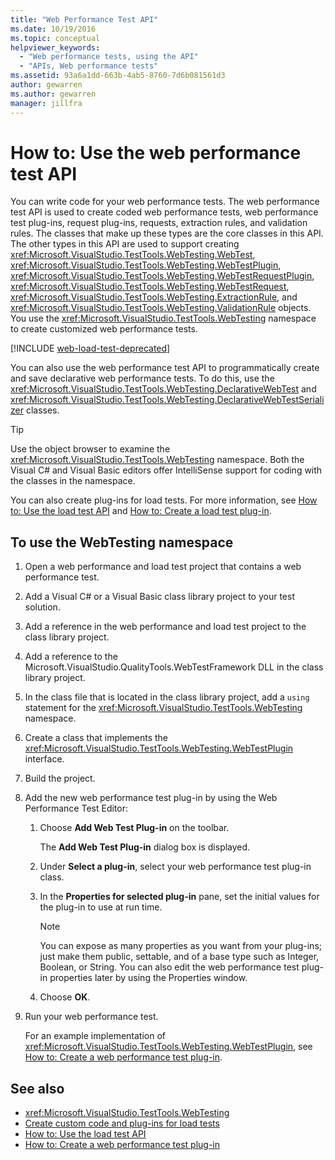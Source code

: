 ```yaml
---
title: "Web Performance Test API"
ms.date: 10/19/2016
ms.topic: conceptual
helpviewer_keywords:
  - "Web performance tests, using the API"
  - "APIs, Web performance tests"
ms.assetid: 93a6a1dd-663b-4ab5-8760-7d6b081561d3
author: gewarren
ms.author: gewarren
manager: jillfra
---
```

# How to: Use the web performance test API

You can write code for your web performance tests. The web performance test API is used to create coded web performance tests, web performance test plug-ins, request plug-ins, requests, extraction rules, and validation rules. The classes that make up these types are the core classes in this API. The other types in this API are used to support creating <xref:Microsoft.VisualStudio.TestTools.WebTesting.WebTest>, <xref:Microsoft.VisualStudio.TestTools.WebTesting.WebTestPlugin>, <xref:Microsoft.VisualStudio.TestTools.WebTesting.WebTestRequestPlugin>, <xref:Microsoft.VisualStudio.TestTools.WebTesting.WebTestRequest>, <xref:Microsoft.VisualStudio.TestTools.WebTesting.ExtractionRule>, and <xref:Microsoft.VisualStudio.TestTools.WebTesting.ValidationRule> objects. You use the <xref:Microsoft.VisualStudio.TestTools.WebTesting> namespace to create customized web performance tests.

[!INCLUDE [web-load-test-deprecated](includes/web-load-test-deprecated.md)]

You can also use the web performance test API to programmatically create and save declarative web performance tests. To do this, use the <xref:Microsoft.VisualStudio.TestTools.WebTesting.DeclarativeWebTest> and <xref:Microsoft.VisualStudio.TestTools.WebTesting.DeclarativeWebTestSerializer> classes.

> [!TIP]
> Use the object browser to examine the <xref:Microsoft.VisualStudio.TestTools.WebTesting> namespace. Both the Visual C# and Visual Basic editors offer IntelliSense support for coding with the classes in the namespace.

You can also create plug-ins for load tests. For more information, see [How to: Use the load test API](../test/how-to-use-the-load-test-api.md) and [How to: Create a load test plug-in](../test/how-to-create-a-load-test-plug-in.md).

## To use the WebTesting namespace

1. Open a web performance and load test project that contains a web performance test.

2. Add a Visual C# or a Visual Basic class library project to your test solution.

3. Add a reference in the web performance and load test project to the class library project.

4. Add a reference to the Microsoft.VisualStudio.QualityTools.WebTestFramework DLL in the class library project.

5. In the class file that is located in the class library project, add a `using` statement for the <xref:Microsoft.VisualStudio.TestTools.WebTesting> namespace.

6. Create a class that implements the <xref:Microsoft.VisualStudio.TestTools.WebTesting.WebTestPlugin> interface.

7. Build the project.

8. Add the new web performance test plug-in by using the Web Performance Test Editor:

    1. Choose **Add Web Test Plug-in** on the toolbar.

         The **Add Web Test Plug-in** dialog box is displayed.

    2. Under **Select a plug-in**, select your web performance test plug-in class.

    3. In the **Properties for selected plug-in** pane, set the initial values for the plug-in to use at run time.

        > [!NOTE]
        > You can expose as many properties as you want from your plug-ins; just make them public, settable, and of a base type such as Integer, Boolean, or String. You can also edit the web performance test plug-in properties later by using the Properties window.

    4. Choose **OK**.

9. Run your web performance test.

     For an example implementation of <xref:Microsoft.VisualStudio.TestTools.WebTesting.WebTestPlugin>, see [How to: Create a web performance test plug-in](../test/how-to-create-a-web-performance-test-plug-in.md).

## See also

- <xref:Microsoft.VisualStudio.TestTools.WebTesting>
- [Create custom code and plug-ins for load tests](../test/create-custom-code-and-plug-ins-for-load-tests.md)
- [How to: Use the load test API](../test/how-to-use-the-load-test-api.md)
- [How to: Create a web performance test plug-in](../test/how-to-create-a-web-performance-test-plug-in.md)